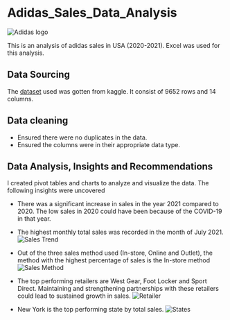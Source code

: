 # Adidas_Sales_Data_Analysis
![Adidas logo](https://github.com/OnyinyeFavour228/Adidas_Sales_Data_Analysis/assets/107655675/c712ab11-f680-4625-a59d-63b579e40735)

This is an analysis of adidas sales in USA (2020-2021). Excel was used for this analysis.
## Data Sourcing 
The [dataset](https://www.kaggle.com/datasets/heemalichaudhari/adidas-sales-dataset) used was gotten from kaggle. It consist of 9652 rows and 14 columns.
## Data cleaning 
* Ensured there were no duplicates in the data.
* Ensured the columns were in their appropriate data type.
## Data Analysis, Insights and Recommendations 
I created pivot tables and charts to analyze and visualize the data.
The following insights were uncovered 
* There was a significant increase in sales in the year 2021 compared to 2020. The low sales in 2020 could have been because of the COVID-19 in that year.
* The highest monthly total sales was recorded in the month of July 2021.
![Sales Trend](https://github.com/OnyinyeFavour228/Adidas_Sales_Data_Analysis/assets/107655675/7ae93154-8b53-40fb-a2fc-0ed1ae60a4f2)


* Out of the three sales method used (In-store, Online and Outlet), the method with the highest percentage of sales is the In-store method
![Sales Method](https://github.com/OnyinyeFavour228/Adidas_Sales_Data_Analysis/assets/107655675/f7868115-e1c7-4d77-a4dc-2bb798e4ec03)


* The top performing retailers are West Gear, Foot Locker and Sport Direct. Maintaining and strengthening partnerships with these retailers could lead to sustained growth in sales.
![Retailer](https://github.com/OnyinyeFavour228/Adidas_Sales_Data_Analysis/assets/107655675/d3778d3b-2c13-444c-9a1c-e0cef86b58c1)


* New York is the top performing state by total sales.
![States](https://github.com/OnyinyeFavour228/Adidas_Sales_Data_Analysis/assets/107655675/fdd3adfa-bb89-429e-ac01-b174baf075f3)

